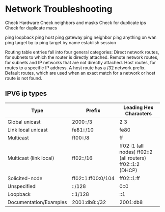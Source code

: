 # Network Troubleshooting

Check Hardware
Check neighbors and masks
Check for duplicate ips
Check for duplicate macs

ping loopback
ping host
ping gateway
ping neighbor
ping anything on wan
ping target by ip
ping target by name
establish session

Routing table entries fall into four general categories:
    Direct network routes, for subnets to which the router is directly attached.
    Remote network routes, for subnets and IP networks that are not directly attached.
    Host routes, for routes to a specific IP address. A host route has a /32 network prefix.
    Default routes, which are used when an exact match for a network or host route is not found. 

## IPV6 ip types

| Type | Prefix | Leading Hex Characters |
| --- | --- | --- |
| Global unicast | 2000::/3 | 2 3 |
| Link local unicast | fe81::/10 | fe80 |
| Multicast | ff00::/8 | ff |
| Multicast (link local) | ff02::/16 | ff02::1 (all nodes) ff02::2 (all routers) ff02::1:2 (DHCP) |
| Solicited-node | ff02::1:ff00:0/104 | ff02::1:ff |
| Unspecified | ::/128 | 0::0 |
| Loopback | ::1/128 | ::1 |
| Documentation/Examples | 2001:db8::/32 | 2001:db8 |
